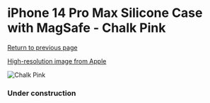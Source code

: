 # iPhone 14 Pro Max Silicone Case with MagSafe - Chalk Pink

[Return to previous page](/iphone_14)

[High-resolution image from Apple](https://store.storeimages.cdn-apple.com/8756/as-images.apple.com/is/MPTT3?wid=4500&hei=4500&fmt=png)

<div style="width: 384px"><img src="/everypreview/MPTT3.png" alt="Chalk Pink"></div>

### Under construction
